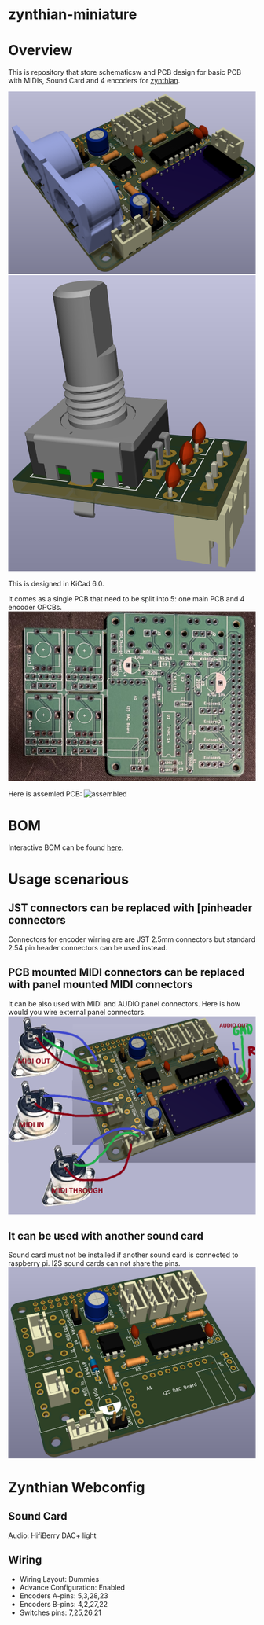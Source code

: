 # zynthian-miniature
# Overview
This is repository that store schematicsw and PCB design for  basic PCB with MIDIs, Sound Card and 4 encoders for [zynthian](https://www.zynthian.org). 

![PCB Main](https://github.com/sstojos/zynthian-miniature/blob/main/other-info/PCB-main.png)
![Encoder](https://github.com/sstojos/zynthian-miniature/blob/main/other-info/PCB-encoder.png)

This is designed in KiCad 6.0.

It comes as a single PCB that need to be split into 5: one main PCB and 4 encoder OPCBs.
![5 PCBs](https://github.com/sstojos/zynthian-miniature/blob/main/other-info/pcb.png)

Here is assemled PCB:
![assembled](https://github.com/sstojos/zynthian-miniature/blob/main/other-info/assembled.png)

# BOM
Interactive BOM can be found [here](https://raw.githack.com/sstojos/zynthian-miniature/main/bom/ibom.html).

# Usage scenarious

## JST connectors can be replaced with [pinheader connectors
Connectors for encoder wirring are are JST 2.5mm connectors but standard 2.54 pin header connectors can be used instead.

## PCB mounted MIDI connectors can be replaced with panel mounted MIDI connectors
It can be also used  with MIDI and AUDIO panel connectors. Here is how would you wire external panel connectors.
![external wirring](https://github.com/sstojos/zynthian-miniature/blob/main/other-info/PCB-main-wiring.png)

## It can be used with another sound card 
Sound card must not be installed if another sound card is connected to raspberry pi. I2S sound cards can not share the pins.
![without sound card](https://github.com/sstojos/zynthian-miniature/blob/main/other-info/PCB-main-without-MIDI-PCB-connectors-and-sound-card.png)

# Zynthian Webconfig

## Sound Card
Audio: HifiBerry DAC+ light

## Wiring
* Wiring Layout: Dummies
* Advance Configuration: Enabled
* Encoders A-pins: 5,3,28,23
* Encoders B-pins: 4,2,27,22
* Switches pins: 7,25,26,21

